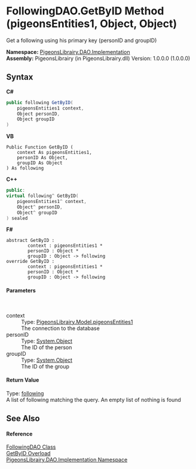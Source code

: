 # FollowingDAO.GetByID Method (pigeonsEntities1, Object, Object)
 

Get a following using his primary key (personID and groupID)

**Namespace:**&nbsp;<a href="2adb8d34-aa58-66ac-cc9e-6d985aed23d8">PigeonsLibrairy.DAO.Implementation</a><br />**Assembly:**&nbsp;PigeonsLibrairy (in PigeonsLibrairy.dll) Version: 1.0.0.0 (1.0.0.0)

## Syntax

**C#**<br />
``` C#
public following GetByID(
	pigeonsEntities1 context,
	Object personID,
	Object groupID
)
```

**VB**<br />
``` VB
Public Function GetByID ( 
	context As pigeonsEntities1,
	personID As Object,
	groupID As Object
) As following
```

**C++**<br />
``` C++
public:
virtual following^ GetByID(
	pigeonsEntities1^ context, 
	Object^ personID, 
	Object^ groupID
) sealed
```

**F#**<br />
``` F#
abstract GetByID : 
        context : pigeonsEntities1 * 
        personID : Object * 
        groupID : Object -> following 
override GetByID : 
        context : pigeonsEntities1 * 
        personID : Object * 
        groupID : Object -> following 
```


#### Parameters
&nbsp;<dl><dt>context</dt><dd>Type: <a href="245a4bc1-0cab-0f9a-129c-9375641dc5f0">PigeonsLibrairy.Model.pigeonsEntities1</a><br />The connection to the database</dd><dt>personID</dt><dd>Type: <a href="http://msdn2.microsoft.com/en-us/library/e5kfa45b" target="_blank">System.Object</a><br />The ID of the person</dd><dt>groupID</dt><dd>Type: <a href="http://msdn2.microsoft.com/en-us/library/e5kfa45b" target="_blank">System.Object</a><br />The ID of the group</dd></dl>

#### Return Value
Type: <a href="31397466-28b4-3b58-1aa9-d8ca73b55c33">following</a><br />A list of following matching the query. An empty list of nothing is found

## See Also


#### Reference
<a href="3faf33b6-a9e3-54b7-6b22-a2028f77f43b">FollowingDAO Class</a><br /><a href="3df97030-8c81-d145-f12a-eca4a60ff882">GetByID Overload</a><br /><a href="2adb8d34-aa58-66ac-cc9e-6d985aed23d8">PigeonsLibrairy.DAO.Implementation Namespace</a><br />